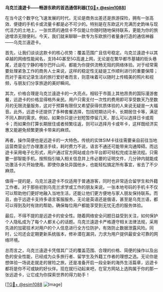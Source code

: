 **乌克兰遠遊卡——畅游东欧的首选通信利器[[TG💪+ @esim1088](https://t.me/s/esim1088)]**

在当今这个数字化飞速发展的时代，无论是商务出差还是旅游探险，拥有一张高效、便捷的手机卡或流量卡都是必不可少的。特别是在东欧这片充满历史韵味与现代活力的土地上，一张优质的通信卡不仅能让你随时随地保持联系，更能为你的旅途增添无限便利。今天，我们就来聊聊一款专为东欧旅行者量身打造的通信神器——乌克兰遠遊卡。

首先，让我们谈谈这款卡的核心优势：覆盖范围广且信号稳定。乌克兰遠遊卡以其卓越的网络性能闻名，支持4G甚至5G高速上网，无论是在繁华都市基辅的街头巷尾，还是在宁静的喀尔巴阡山间，都能为你提供流畅无阻的网络体验。对于经常需要处理紧急工作的商务人士来说，这样的稳定性无疑是工作顺利进行的重要保障；而对于喜欢记录生活的旅行爱好者而言，则意味着可以随时上传精美的照片和视频，与朋友们分享旅途的美好瞬间。

其次，价格合理是乌克兰遠遊卡的一大亮点。相较于市面上其他昂贵的国际漫游套餐，远遊卡的价格显得格外亲民。用户只需支付一次性的费用即可享受数天乃至数月的无限流量服务，这对于预算有限但又希望获得优质体验的人来说无疑是一大福音。此外，远遊卡还提供了多种套餐选择，包括短期访问卡、长期居住卡等，满足不同人群的需求。例如，如果你只是计划短暂停留几天，那么可以选择日卡或周卡；而如果你打算长期居住或者频繁往返，则可以选择月卡或年卡，这样既经济实惠又能避免频繁更换卡带来的麻烦。

再者，操作简便也是远遊卡的一大特色。传统的实体SIM卡往往需要亲自前往当地运营商营业厅办理激活手续，耗时费力不说，语言不通还可能带来沟通障碍。而远遊卡采用电子化形式，用户通过官方网站或合作平台即可轻松完成注册流程。只需要一部智能手机，按照指引输入相关信息并上传必要的证明文件，几分钟内就能成功激活卡片开始使用。即使你身处异国他乡，也能轻松搞定所有事宜，省去了不少麻烦。

值得一提的是，乌克兰遠遊卡不仅适用于普通游客，同时也非常适合留学生和外籍工作者。对于那些初到乌克兰求学或工作的朋友来说，一张本地号码的手机卡不仅可以帮助他们更好地融入当地生活，还能让他们更方便地与家人朋友保持联系。而且，由于远遊卡支持多语言客服服务，无论是英语还是俄语，甚至是乌克兰语，都可以得到及时有效的帮助，确保每位用户都能享受到无忧无虑的服务体验。

最后，不得不提的是远遊卡的安全性。随着网络安全问题日益受到关注，如何保护个人隐私成为了每个人都关心的话题。乌克兰遠遊卡严格遵守相关法律法规，采用先进的加密技术对用户的个人信息进行全方位防护，有效防止数据泄露风险。同时，公司还会定期更新系统版本，修补潜在漏洞，力求为用户提供最安全可靠的网络环境。

总而言之，乌克兰遠遊卡凭借其广泛的覆盖范围、合理的价格、简便的操作以及出色的安全性能，已经成为众多旅行者、留学生及外籍工作者的理想之选。无论你是想体验一场说走就走的冒险之旅，还是准备开启一段全新的海外生活篇章，远遊卡都将是你不可或缺的好伙伴。现在就行动起来吧，在官方网站上选购属于你的那一张远遊卡，让它成为你探索世界的得力助手！

[[TG💪+ @esim1088](https://t.me/s/esim1088) ![Image](https://i.postimg.cc/4NQfJmqS/Snipaste-2025-05-13-00-14-12.png)]